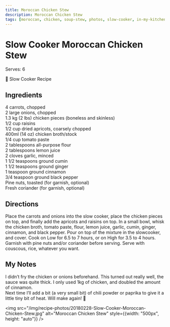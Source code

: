 ```yaml
---
title: Moroccan Chicken Stew
description: Moroccan Chicken Stew
tags: [moroccan, chicken, soup-stew, photos, slow-cooker, in-my-kitchen]
---
```


# Slow Cooker Moroccan Chicken Stew
Serves: 6

🍲 Slow Cooker Recipe

## Ingredients
4 carrots, chopped  
2 large onions, chopped  
1.3 kg (2 lbs) chicken pieces (boneless and skinless)  
1/2 cup raisins  
1/2 cup dried apricots, coarsely chopped  
400ml (14 oz) chicken broth/stock  
1/4 cup tomato paste  
2 tablespoons all-purpose flour  
2 tablespoons lemon juice  
2 cloves garlic, minced  
1 1/2 teaspoons ground cumin  
1 1/2 teaspoons ground ginger  
1 teaspoon ground cinnamon  
3/4 teaspoon ground black pepper  
Pine nuts, toasted (for garnish, optional)  
Fresh coriander (for garnish, optional)

## Directions
Place the carrots and onions into the slow cooker, place the chicken pieces on top, and finally add the apricots and raisins on top.
In a small bowl, whisk the chicken broth, tomato paste, flour, lemon juice, garlic, cumin, ginger, cinnamon, and black pepper. Pour on top of the mixture in the slowcooker, and cover.
Cook on Low for 6.5 to 7 hours, or on High for 3.5 to 4 hours.
Garnish with pine nuts and/or coriander before serving.
Serve with couscous, rice, whatever you want.

## My Notes
I didn’t fry the chicken or onions beforehand. This turned out really well, the sauce was quite thick. I only used 1kg of chicken, and doubled the amount of cinnamon.  
Next time I’ll add a bit (a very small bit) of chili powder or paprika to give it a little tiny bit of heat. Will make again! 🙂

<img src="/img/recipe-photos/20180228-Slow-Cooker-Moroccan-Chicken-Stew.jpg" alt="Moroccan Chicken Stew" style={{width: "500px", height: "auto"}} />